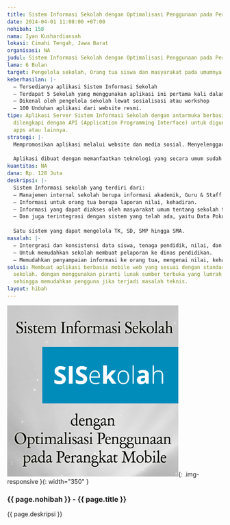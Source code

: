 ```yaml
---
title: Sistem Informasi Sekolah dengan Optimalisasi Penggunaan pada Perangkat Mobile
date: 2014-04-01 11:08:00 +07:00
nohibah: 158
nama: Iyan Kushardiansah
lokasi: Cimahi Tengah, Jawa Barat
organisasi: NA
judul: Sistem Informasi Sekolah dengan Optimalisasi Penggunaan pada Perangkat Mobile.
lama: 6 Bulan
target: Pengelola sekolah, Orang tua siswa dan masyarakat pada umumnya
keberhasilan: |-
  – Tersedianya aplikasi Sistem Informasi Sekolah
  – Terdapat 5 Sekolah yang menggunakan aplikasi ini pertama kali dalam kurun waktu program berjalan.
  – Dikenal oleh pengelola sekolah lewat sosialisasi atau workshop
  – 100 Unduhan aplikasi dari website resmi.
tipe: Aplikasi Server Sistem Informasi Sekolah dengan antarmuka berbasis mobile web.
  dilengkapi dengan API (Application Programming Interface) untuk digunakan pada mobile
  apps atau lainnya.
strategi: |-
  Mempromosikan aplikasi melalui website dan media sosial. Menyelenggarakan workshop yang bekerja sama dengan Jaringan Sekolah Terang Bangsa dan Kelompok Kerja Kepala Sekolah (K3S) Kota Cirebon.

  Aplikasi dibuat dengan memanfaatkan teknologi yang secara umum sudah dikenal dan relatif mudah dalam penggunaannya. Menyediakan dokumentasi aplikasi sehingga mempermudah pengelola sekolah dalam memahami aplikasi dan juga memudahkan jika ingin melakukan modifikasi.
kuantitas: NA
dana: Rp. 128 Juta
deskripsi: |-
  Sistem Informasi sekolah yang terdiri dari:
  – Manajemen internal sekolah berupa informasi akademik, Guru & Staff (PTK), Keuangan, Kehadiran hingga pelaporan.
  – Informasi untuk orang tua berupa laporan nilai, kehadiran.
  – Informasi yang dapat diakses oleh masyarakat umum tentang sekolah tersebut.
  – Dan juga terintegrasi dengan sistem yang telah ada, yaitu Data Pokok Pendidikan (Dapodik) dan Paket Aplikasi Sekolah (PAS SMA &SMK) dari Kementerian Pendidikan dan Kebudayaan.

  Satu sistem yang dapat mengelola TK, SD, SMP hingga SMA.
masalah: |-
  – Intergrasi dan konsistensi data siswa, tenaga pendidik, nilai, dan keuangan.
  – Untuk memudahkan sekolah membuat pelaporan ke dinas pendidikan.
  – Memudahkan penyampaian informasi ke orang tua, mengenai nilai, kehadiran siswa, data keuangan dan informasi lainnya.
solusi: Membuat aplikasi berbasis mobile web yang sesuai dengan standar administrasi
  sekolah. dengan menggunakan piranti lunak sumber terbuka yang lumrah digunakan,
  sehingga memudahkan pengguna jika terjadi masalah teknis.
layout: hibah
---
```


![158](/static/img/hibahcms/158.png){: .img-responsive }{: width="350" }

### {{ page.nohibah }} - {{ page.title }}

{{ page.deskripsi }}
